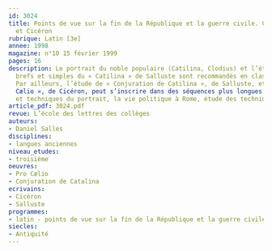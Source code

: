 ```yaml
---
id: 3024
title: Points de vue sur la fin de la République et la guerre civile. Catilina. Salluste
  et Cicéron 
rubrique: Latin [3e]
annee: 1998
magazine: n°10 15 février 1999
pages: 16
description: Le portrait du noble populaire (Catilina, Clodius) et l’étude d’extraits
  brefs et simples du « Catilina » de Salluste sont recommandés en classe de troisième.
  Par ailleurs, l’étude de « Conjuration de Catilina », de Salluste, et  de « Pro
  Cælio », de Cicéron, peut s’inscrire dans des séquences plus longues : vocabulaire
  et techniques du portrait, la vie politique à Rome, étude des techniques rhétoriques.
article_pdf: 3024.pdf
revue: L’école des lettres des collèges
auteurs:
- Daniel Salles
disciplines:
- langues anciennes
niveau_etudes:
- troisième
oeuvres:
- Pro Cælio
- Conjuration de Catalina
ecrivains:
- Cicéron
- Salluste
programmes:
- latin - points de vue sur la fin de la République et la guerre civile
siecles:
- Antiquité
---
```

